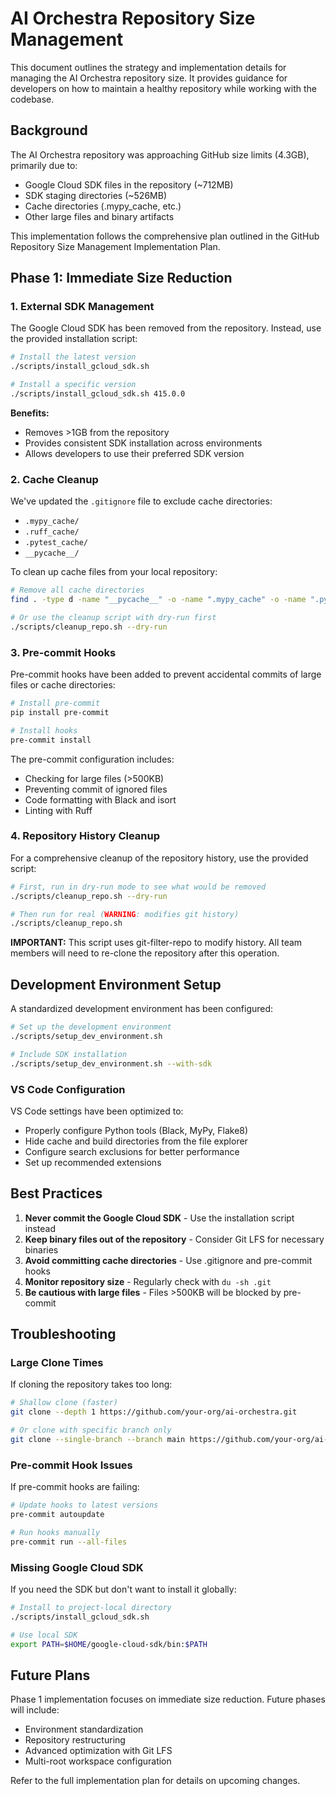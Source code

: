 # AI Orchestra Repository Size Management

This document outlines the strategy and implementation details for managing the AI Orchestra repository size. It provides guidance for developers on how to maintain a healthy repository while working with the codebase.

## Background

The AI Orchestra repository was approaching GitHub size limits (4.3GB), primarily due to:

- Google Cloud SDK files in the repository (~712MB)
- SDK staging directories (~526MB)
- Cache directories (.mypy_cache, etc.)
- Other large files and binary artifacts

This implementation follows the comprehensive plan outlined in the GitHub Repository Size Management Implementation Plan.

## Phase 1: Immediate Size Reduction

### 1. External SDK Management

The Google Cloud SDK has been removed from the repository. Instead, use the provided installation script:

```bash
# Install the latest version
./scripts/install_gcloud_sdk.sh

# Install a specific version
./scripts/install_gcloud_sdk.sh 415.0.0
```

**Benefits:**

- Removes >1GB from the repository
- Provides consistent SDK installation across environments
- Allows developers to use their preferred SDK version

### 2. Cache Cleanup

We've updated the `.gitignore` file to exclude cache directories:

- `.mypy_cache/`
- `.ruff_cache/`
- `.pytest_cache/`
- `__pycache__/`

To clean up cache files from your local repository:

```bash
# Remove all cache directories
find . -type d -name "__pycache__" -o -name ".mypy_cache" -o -name ".pytest_cache" -o -name ".ruff_cache" | xargs rm -rf

# Or use the cleanup script with dry-run first
./scripts/cleanup_repo.sh --dry-run
```

### 3. Pre-commit Hooks

Pre-commit hooks have been added to prevent accidental commits of large files or cache directories:

```bash
# Install pre-commit
pip install pre-commit

# Install hooks
pre-commit install
```

The pre-commit configuration includes:

- Checking for large files (>500KB)
- Preventing commit of ignored files
- Code formatting with Black and isort
- Linting with Ruff

### 4. Repository History Cleanup

For a comprehensive cleanup of the repository history, use the provided script:

```bash
# First, run in dry-run mode to see what would be removed
./scripts/cleanup_repo.sh --dry-run

# Then run for real (WARNING: modifies git history)
./scripts/cleanup_repo.sh
```

**IMPORTANT:** This script uses git-filter-repo to modify history. All team members will need to re-clone the repository after this operation.

## Development Environment Setup

A standardized development environment has been configured:

```bash
# Set up the development environment
./scripts/setup_dev_environment.sh

# Include SDK installation
./scripts/setup_dev_environment.sh --with-sdk
```

### VS Code Configuration

VS Code settings have been optimized to:

- Properly configure Python tools (Black, MyPy, Flake8)
- Hide cache and build directories from the file explorer
- Configure search exclusions for better performance
- Set up recommended extensions

## Best Practices

1. **Never commit the Google Cloud SDK** - Use the installation script instead
2. **Keep binary files out of the repository** - Consider Git LFS for necessary binaries
3. **Avoid committing cache directories** - Use .gitignore and pre-commit hooks
4. **Monitor repository size** - Regularly check with `du -sh .git`
5. **Be cautious with large files** - Files >500KB will be blocked by pre-commit

## Troubleshooting

### Large Clone Times

If cloning the repository takes too long:

```bash
# Shallow clone (faster)
git clone --depth 1 https://github.com/your-org/ai-orchestra.git

# Or clone with specific branch only
git clone --single-branch --branch main https://github.com/your-org/ai-orchestra.git
```

### Pre-commit Hook Issues

If pre-commit hooks are failing:

```bash
# Update hooks to latest versions
pre-commit autoupdate

# Run hooks manually
pre-commit run --all-files
```

### Missing Google Cloud SDK

If you need the SDK but don't want to install it globally:

```bash
# Install to project-local directory
./scripts/install_gcloud_sdk.sh

# Use local SDK
export PATH=$HOME/google-cloud-sdk/bin:$PATH
```

## Future Plans

Phase 1 implementation focuses on immediate size reduction. Future phases will include:

- Environment standardization
- Repository restructuring
- Advanced optimization with Git LFS
- Multi-root workspace configuration

Refer to the full implementation plan for details on upcoming changes.

